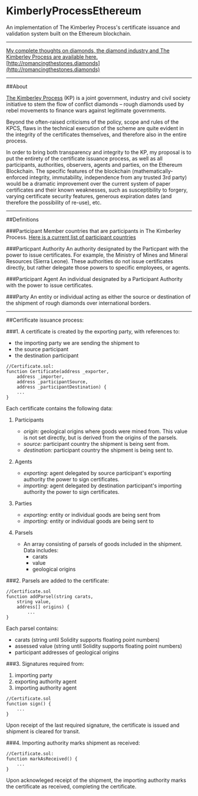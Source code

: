 # KimberlyProcessEthereum
An implementation of The Kimberley Process's certificate issuance and validation system built on the Ethereum blockchain.

---

[My complete thoughts on diamonds, the diamond industry and The Kimberley Process are available here.](http://romancingthestones.diamonds)
[http://romancingthestones.diamonds](http://romancingthestones.diamonds)

---

##About

[The Kimberley Process](http://www.kimberleyprocess.com) (KP) is a joint government, industry and civil society initiative to stem the flow of conflict diamonds – rough diamonds used by rebel movements to finance wars against legitimate governments.

Beyond the often-raised criticisms of the policy, scope and rules of the KPCS, flaws in the technical execution of the scheme are quite evident in the integrity of the certificates themselves, and therefore also in the entire process.

In order to bring both transparency and integrity to the KP, my proposal is to put the entirety of the certificate issuance process, as well as all participants, authorities, observers, agents and parties, on the Ethereum Blockchain. The specific features of the blockchain (mathematically-enforced integrity, immutability, independence from any trusted 3rd party) would be a dramatic improvement over the current system of paper certificates and their known weaknesses, such as  susceptibility to forgery, varying certificate security features, generous expiration dates (and therefore the possibility of re-use), etc.

---

##Definitions

###Participant
Member countries that are participants in The Kimberley Process.
[Here is a current list of participant countries](http://www.kimberleyprocess.com/en/participants)

###Particpant Authority
An authority designated by the Particpant with the power to issue certificates. For example, the Ministry of Mines and Mineral Resources (Sierra Leone). These authorities do not issue certificates directly, but rather delegate those powers to specific employees, or agents.

###Participant Agent
An individual designated by a Participant Authority with the power to issue certificates.

###Party
An entity or individual acting as either the source or destination of the shipment of rough diamonds over international borders.

---

##Certificate issuance process:

###1. A certificate is created by the exporting party, with references to:
- the importing party we are sending the shipment to
- the source participant
- the destination participant

```solidity
//Certificate.sol:
function Certificate(address _exporter,
    address _importer,
    address _participantSource,
    address _participantDestination) {
    ...
}
```

Each certificate contains the following data:

1. Participants
	- _origin:_ geological origins where goods were mined from. This value is not set directly, but is derived from the origins of the parsels.
	- _source:_ participant country the shipment is being sent from.
	- _destination:_ participant country the shipment is being sent to.

2. Agents
	- _exporting:_ agent delegated by source participant's exporting authority the power to sign certificates.
	- _importing:_ agent delegated by destination participant's importing authority the power to sign certificates.

3. Parties
	- _exporting:_ entity or individual goods are being sent from
	- _importing:_ entity or individual goods are being sent to

4. Parsels
	- An array consisting of parsels of goods included in the shipment. Data includes:
		- carats
		- value
		- geological origins

###2. Parsels are added to the certificate:
```solidity
//Certificate.sol
function addParsel(string carats,
	string value,
	address[] origins) {
		...
}
```
Each parsel contains:
- carats (string until Solidity supports floating point numbers)
- assessed value (string until Solidity supports floating point numbers)
- participant addresses of geological origins

###3. Signatures required from:
1. importing party
2. exporting authority agent
3. importing authority agent

```solidity
//Certificate.sol
function sign() {
	...
}
```

Upon receipt of the last required signature, the certificate is issued and shipment is cleared for transit.

###4. Importing authority marks shipment as received:

```solidity
//Certificate.sol:
function markAsReceived() {
	...
}
```

Upon acknowleged receipt of the shipment, the importing authority marks the certificate as received, completing the certificate.
